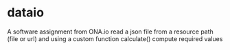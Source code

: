 dataio
======

A software assignment from ONA.io
read a json file from a resource path (file or url) and using a custom function calculate() 
compute required values
